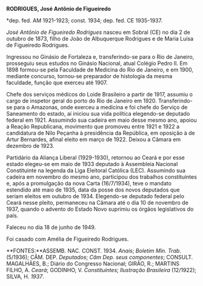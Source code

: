 **RODRIGUES, José Antônio de Figueiredo**

\*dep. fed. AM 1921-1923; const. 1934; dep. fed. CE 1935-1937.

*José Antônio de Figueiredo Rodrigues* nasceu em Sobral (CE) no dia 2 de
outubro de 1873, filho de João de Albuquerque Rodrigues e de Maria Luísa
de Figueiredo Rodrigues.

Ingressou no Ginásio de Fortaleza e, transferindo-se para o Rio de
Janeiro, prosseguiu seus estudos no Ginásio Nacional, atual Colégio
Pedro II. Em 1898 formou-se pela Faculdade de Medicina do Rio de
Janeiro, e em 1900, mediante concurso, tornou-se preparador de
histologia da mesma faculdade, função que exerceu até 1907.

Chefe dos serviços médicos do Loide Brasileiro a partir de 1917, assumiu
o cargo de inspetor geral do porto do Rio de Janeiro em 1920.
Transferindo-se para o Amazonas, onde exerceu a medicina e foi chefe do
Serviço de Saneamento do estado, aí iniciou sua vida política
elegendo-se deputado federal em 1921. Assumindo sua cadeira em maio
desse mesmo ano, apoiou a Reação Republicana, movimento que promoveu
entre 1921 e 1922 a candidatura de Nilo Peçanha à presidência da
República, em oposição à de Artur Bernardes, afinal eleito em março de
1922. Deixou a Câmara em dezembro de 1923.

Partidário da Aliança Liberal (1929-1930), retornou ao Ceará e por esse
estado elegeu-se em maio de 1933 deputado à Assembleia Nacional
Constituinte na legenda da Liga Eleitoral Católica (LEC). Assumindo sua
cadeira em novembro do mesmo ano, participou dos trabalhos constituintes
e, após a promulgação da nova Carta (16/7/1934), teve o mandato
estendido até maio de 1935, data da posse dos novos deputados que seriam
eleitos em outubro de 1934. Elegendo-se deputado federal pelo Ceará
nesse pleito, permaneceu na Câmara até o dia 10 de novembro de 1937,
quando o advento do Estado Novo suprimiu os órgãos legislativos do país.

Faleceu no dia 18 de junho de 1949.

Foi casado com Amélia de Figueiredo Rodrigues.

**FONTES:**ASSEMB. NAC. CONST. 1934. *Anais*; *Boletim Min. Trab*.
(5/1936); CÂM. DEP. *Deputados*; *Câm Dep. seus componentes*; CONSULT.
MAGALHÃES, B.; Diário do Congresso Nacional; GIRÃO, R.; MARTINS FILHO,
A. *Ceará*; GODINHO, V. *Constituintes*; *Ilustração Brasileira*
(12/1922); SILVA, H. *1937*.
